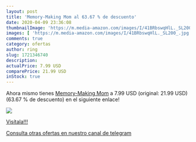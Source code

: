 ```yaml
---
layout: post
title: 'Memory-Making Mom al 63.67 % de descuento'
date: 2020-04-09 23:36:08
thumbnailImage: 'https://m.media-amazon.com/images/I/41BRbswqHlL._SL200_.jpg'
images: [ 'https://m.media-amazon.com/images/I/41BRbswqHlL._SL200_.jpg' ]
comments: true
category: ofertas
author: ring
slug: 1721346740
description:
actualPrice: 7.99 USD
comparePrice: 21.99 USD
inStock: true
---
```


Ahora mismo tienes [Memory-Making Mom](https://www.amazon.com/dp/1721346740/?tag=redken08-20) a 7.99 USD (original: 21.99 USD) (63.67 %  de descuento) en el siguiente enlace!

[![](https://m.media-amazon.com/images/I/41BRbswqHlL._SL200_.jpg)](https://www.amazon.com/dp/1721346740/?tag=redken08-20)

[Visítala!!!](https://www.amazon.com/dp/1721346740/?tag=redken08-20)

[Consulta otras ofertas en nuestro canal de telegram](https://t.me/s/ofertas25)
